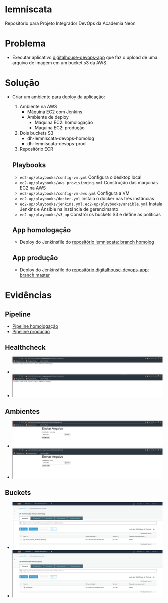# lemniscata
Repositório para Projeto Integrador DevOps da Academia Neon

# Problema
* Executar aplicativo [digitalhouse-devops-app](https://github.com/nkgushiken/digitalhouse-devops-app) que faz o upload de uma arquivo de imagem em um bucket s3 da AWS.

# Solução
* Criar um ambiente para deploy da aplicação:
    1) Ambiente na AWS
        * Máquina EC2 com Jenkins
        * Ambiente de deploy
            * Máquina EC2: homologação
            * Máquina EC2: produção
    2) Dois buckets S3
        * dh-lemniscata-devops-homolog
        * dh-lemniscata-devops-prod
    3) Repositório ECR

    ## Playbooks
    * `ec2-up/playbooks/config-vm.yml`
        Configura o desktop local
    * `ec2-up/playbooks/aws_provisioning.yml`
        Construção das máquinas EC2 na AWS
    * `ec2-up/playbooks/config-vm-aws.yml`
        Configura a VM
    * `ec2-up/playbooks/docker.yml`
        Instala o docker nas três instâncias
    * `ec2-up/playbooks/jenkins.yml`, `ec2-up/playbooks/ansible.yml`
        Instala Jenkins e Ansible na instância de gerencimanto
    * `ec2-up/playbooks/s3_up`
        Constrói os buckets S3 e define as políticas
    
    ## App homologação
    * Deploy do Jenkinsfile do [repositório lemniscata: branch homolog](https://github.com/nkgushiken/lemniscata/tree/homolog)
    ## App produção
    * Deploy do Jenkinsfile do [repositório digitalhouse-devops-app: branch master](https://github.com/nkgushiken/digitalhouse-devops-app)

# Evidências
## Pipeline
* [Pipeline homologação](https://github.com/nkgushiken/lemniscata/blob/master/output/consoleText_pipeline_homolog.txt)
* [Pipeline produção](https://github.com/nkgushiken/lemniscata/blob/master/output/consoleText_pipeline_prod.txt)
## Healthcheck
* ![Healthcheck homologação](https://github.com/nkgushiken/lemniscata/blob/master/output/healthcheck_homolog_print.png)
* ![Healthcheck produção](https://github.com/nkgushiken/lemniscata/blob/master/output/healthcheck_prod_print.png)
## Ambientes
* ![Ambiente homologação](https://github.com/nkgushiken/lemniscata/blob/master/output/env_homolog_print.png)
* ![Ambiente produção](https://github.com/nkgushiken/lemniscata/blob/master/output/env_prod_print.png)
## Buckets
* ![Bucket homologação](https://github.com/nkgushiken/lemniscata/blob/master/output/bucket_homolog_print.png)
* ![Bucket produção](https://github.com/nkgushiken/lemniscata/blob/master/output/bucket_prod_print.png)

